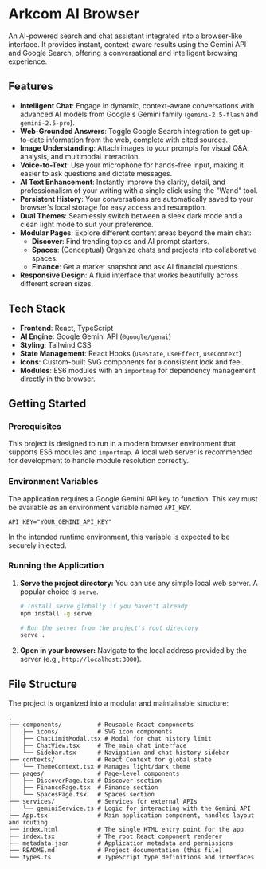 # Arkcom AI Browser

An AI-powered search and chat assistant integrated into a browser-like interface. It provides instant, 
context-aware results using the Gemini API and Google Search, 
offering a conversational and intelligent browsing experience.

## Features

-   **Intelligent Chat**: Engage in dynamic, context-aware conversations with advanced AI models from Google's Gemini family (`gemini-2.5-flash` and `gemini-2.5-pro`).
-   **Web-Grounded Answers**: Toggle Google Search integration to get up-to-date information from the web, complete with cited sources.
-   **Image Understanding**: Attach images to your prompts for visual Q&A, analysis, and multimodal interaction.
-   **Voice-to-Text**: Use your microphone for hands-free input, making it easier to ask questions and dictate messages.
-   **AI Text Enhancement**: Instantly improve the clarity, detail, and professionalism of your writing with a single click using the "Wand" tool.
-   **Persistent History**: Your conversations are automatically saved to your browser's local storage for easy access and resumption.
-   **Dual Themes**: Seamlessly switch between a sleek dark mode and a clean light mode to suit your preference.
-   **Modular Pages**: Explore different content areas beyond the main chat:
    -   **Discover**: Find trending topics and AI prompt starters.
    -   **Spaces**: (Conceptual) Organize chats and projects into collaborative spaces.
    -   **Finance**: Get a market snapshot and ask AI financial questions.
-   **Responsive Design**: A fluid interface that works beautifully across different screen sizes.

## Tech Stack

-   **Frontend**: React, TypeScript
-   **AI Engine**: Google Gemini API (`@google/genai`)
-   **Styling**: Tailwind CSS
-   **State Management**: React Hooks (`useState`, `useEffect`, `useContext`)
-   **Icons**: Custom-built SVG components for a consistent look and feel.
-   **Modules**: ES6 modules with an `importmap` for dependency management directly in the browser.

## Getting Started

### Prerequisites

This project is designed to run in a modern browser environment that supports ES6 modules and `importmap`. 
A local web server is recommended for development to handle module resolution correctly.

### Environment Variables

The application requires a Google Gemini API key to function. This key must be available as an environment variable named `API_KEY`.

```
API_KEY="YOUR_GEMINI_API_KEY"
```

In the intended runtime environment, this variable is expected to be securely injected.

### Running the Application

1.  **Serve the project directory:**
    You can use any simple local web server. A popular choice is `serve`.
    ```bash
    # Install serve globally if you haven't already
    npm install -g serve

    # Run the server from the project's root directory
    serve .
    ```

2.  **Open in your browser:**
    Navigate to the local address provided by the server (e.g., `http://localhost:3000`).

## File Structure

The project is organized into a modular and maintainable structure:

```
.
├── components/          # Reusable React components
│   ├── icons/           # SVG icon components
│   ├── ChatLimitModal.tsx # Modal for chat history limit
│   ├── ChatView.tsx     # The main chat interface
│   └── Sidebar.tsx      # Navigation and chat history sidebar
├── contexts/            # React Context for global state
│   └── ThemeContext.tsx # Manages light/dark theme
├── pages/               # Page-level components
│   ├── DiscoverPage.tsx # Discover section
│   ├── FinancePage.tsx  # Finance section
│   └── SpacesPage.tsx   # Spaces section
├── services/            # Services for external APIs
│   └── geminiService.ts # Logic for interacting with the Gemini API
├── App.tsx              # Main application component, handles layout and routing
├── index.html           # The single HTML entry point for the app
├── index.tsx            # The root React component renderer
├── metadata.json        # Application metadata and permissions
├── README.md            # Project documentation (this file)
└── types.ts             # TypeScript type definitions and interfaces
```
